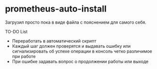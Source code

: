 # prometheus-auto-install
Загрузил просто пока в виде файла с пояснением для самого себя.

TO-DO List

- Переработать в автоматический скрипт
- Каждый шаг должен проверятся и выдавать ошибку или сигнализировать об успехе операции в консоль четко различимое при работе
- При ошибке задавать вопрос о продолжении работы или выходе
